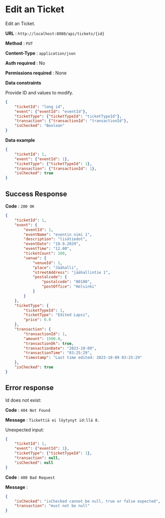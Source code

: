 # Edit an Ticket

Edit an Ticket.

**URL** : `http://localhost:8080/api/tickets/{id}`

**Method** : `PUT`

**Content-Type** : `application/json`

**Auth required** : No

**Permissions required** : None 

**Data constraints**

Provide ID and values to modify.

```json
{
    "ticketId": "long id",
    "event": {"eventId": "eventId"},
    "ticketType": {"ticketTypeId": "ticketTypeId"},
    "transaction": {"transactionId": "transactionId"},
    "isChecked": "Boolean"
}
```

**Data example**

```json
{
    "ticketId": 1,
    "event": {"eventId": 1},
    "ticketType": {"ticketTypeId": 1},
    "transaction": {"transactionId": 1},
    "isChecked": true
}
```

## Success Response

**Code** : `200 OK`

```json
{
    "ticketId": 1,
    "event": {
        "eventId": 1,
        "eventName": "eventin nimi 1",
        "description": "lisätiedot",
        "eventDate": "18.9.2029",
        "eventTime": "12.00",
        "ticketCount": 100,
        "venue": {
            "venueId": 1,
            "place": "Jäähalli",
            "streetAddress": "jäähallintie 1",
            "postalcode": {
                "postalcode": "00100",
                "postOffice": "Helsinki"
            }
        }
    },
    "ticketType": {
        "ticketTypeId": 1,
        "ticketType": "Edited Lapsi",
        "price": 6.0
    },
    "transaction": {
        "transactionId": 1,
        "amount": 1500.0,
        "transactionOk": true,
        "transactionDate": "2023-10-09",
        "transactionTime": "03:25:29",
        "timestamp": "Last time edited: 2023-10-09 03:25:29"
    },
    "isChecked": true
}
```

## Error response  

Id does not exist:  

**Code** : `404 Not Found`  

**Message** : `Tickettiä ei löytynyt id:llä 8.`  

Unexpected input:  
```json
{
    "ticketId": 1,
    "event": {"eventId": 1},
    "ticketType": {"ticketTypeId": 1},
    "transaction": null,
    "isChecked": null
}
```

**Code** : `400 Bad Request`  

**Message** :  

```json
{
    "isChecked": "isChecked cannot be null, true or false expected",
    "transaction": "must not be null"
}
```

